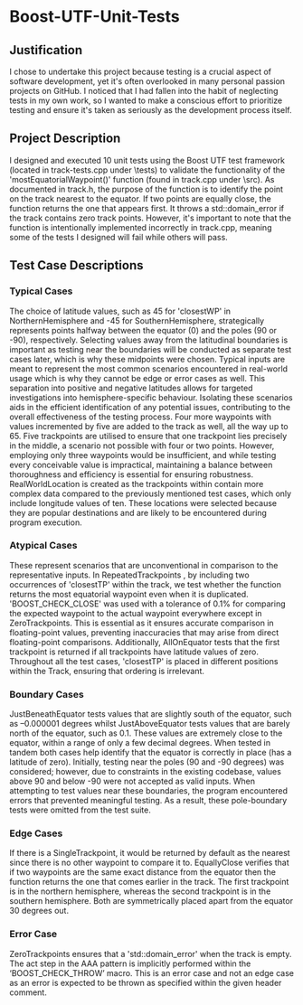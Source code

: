
# Boost-UTF-Unit-Tests

## Justification
I chose to undertake this project because testing is a crucial aspect of software development, yet it's often overlooked in many personal passion projects on GitHub.
I noticed that I had fallen into the habit of neglecting tests in my own work, so I wanted to make a conscious effort to prioritize testing and ensure it's taken as seriously as the development process itself.

## Project Description
I designed and executed 10 unit tests using the Boost UTF test framework (located in track-tests.cpp under \tests) to validate the functionality of the 'mostEquatorialWaypoint()' function (found in track.cpp under \src). As documented in track.h, the purpose of the function is to identify the point on the track nearest to the equator. If two points are equally close, the function returns the one that appears first. It throws a std::domain_error if the track contains zero track points. However, it's important to note that the function is intentionally implemented incorrectly in track.cpp, meaning some of the tests I designed will fail while others will pass.


## Test Case Descriptions
### Typical Cases
The choice of latitude values, such as 45 for 'closestWP' in NorthernHemisphere and -45 for SouthernHemisphere, strategically represents points halfway between the equator (0) and the poles (90 or -90), respectively. Selecting values away from the latitudinal boundaries is important as testing near the boundaries will be conducted as separate test cases later, which is why these midpoints were chosen. Typical inputs are meant to represent the most common scenarios encountered in real-world usage which is why they cannot be edge or error cases as well. This separation into positive and negative latitudes allows for targeted investigations into hemisphere-specific behaviour. Isolating these scenarios aids in the efficient identification of any potential issues, contributing to the overall effectiveness of the testing process. Four more waypoints with values incremented by five are added to the track as well, all the way up to 65. Five trackpoints are utilised to ensure that one trackpoint lies precisely in the middle, a scenario not possible with four or two points. However, employing only three waypoints would be insufficient, and while testing every conceivable value is impractical, maintaining a balance between thoroughness and efficiency is essential for ensuring robustness. RealWorldLocation is created as the trackpoints within contain more complex data compared to the previously mentioned test cases, which only include longitude values of ten. These locations were selected because they are popular destinations and are likely to be encountered during program execution.

### Atypical Cases
These represent scenarios that are unconventional in comparison to the representative inputs. In RepeatedTrackpoints , by including two occurrences of 'closestTP' within the track, we test whether the function returns the most equatorial waypoint even when it is duplicated. 'BOOST_CHECK_CLOSE' was used with a tolerance of 0.1% for comparing the expected waypoint to the actual waypoint everywhere except in ZeroTrackpoints. This is essential as it ensures accurate comparison in floating-point values, preventing inaccuracies that may arise from direct floating-point comparisons. Additionally, AllOnEquator tests that the first trackpoint is returned if all trackpoints have latitude values of zero. Throughout all the test cases, 'closestTP' is placed in different positions within the Track, ensuring that ordering is irrelevant.

### Boundary Cases
JustBeneathEquator tests values that are slightly south of the equator, such as –0.000001 degrees whilst JustAboveEquator tests values that are barely north of the equator, such as 0.1. These values are extremely close to the equator, within a range of only a few decimal degrees. When tested in tandem both cases help identify that the equator is correctly in place (has a latitude of zero).
Initially, testing near the poles (90 and -90 degrees) was considered; however, due to constraints in the existing codebase, values above 90 and below -90 were not accepted as valid inputs. When attempting to test values near these boundaries, the program encountered errors that prevented meaningful testing. As a result, these pole-boundary tests were omitted from the test suite.

### Edge Cases 
If there is a SingleTrackpoint, it would be returned by default as the nearest since there is no other waypoint to compare it to. EquallyClose verifies that if two waypoints are the same exact distance from the equator then the function returns the one that comes earlier in the track. The first trackpoint is in the northern hemisphere, whereas the second trackpoint is in the southern hemisphere. Both are symmetrically placed apart from the equator 30 degrees out.  


### Error Case 
ZeroTrackpoints ensures that a 'std::domain_error' when the track is empty. The act step in the AAA pattern is implicitly performed within the ‘BOOST_CHECK_THROW’ macro. This is an error case and not an edge case as an error is expected to be thrown as specified within the given header comment. 

 
